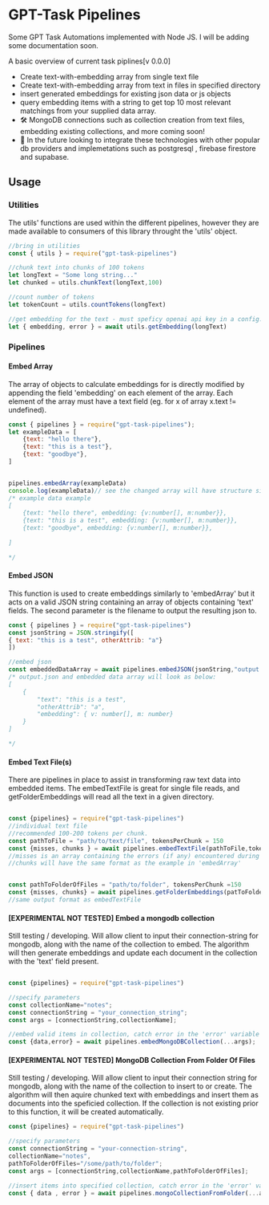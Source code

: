 # GPT-Task Pipelines
Some GPT Task Automations implemented with Node JS. I will be adding some documentation soon.

A basic overview of current task piplines[v 0.0.0]
* Create text-with-embedding array from single text file
* Create text-with-embedding array from text in files in specified directory
* insert generated embeddings for existing json data or js objects
* query embedding items with a string to get top 10 most relevant matchings from your supplied data array.
* 🛠️ MongoDB connections such as collection creation from text files, embedding existing collections, and more coming soon!
* 🔭 In the future looking to integrate these technologies with other popular db providers and implemetations such as postgresql , firebase firestore and supabase. 


## Usage

### Utilities
The utils' functions are used within the different pipelines, however they are made available to consumers of this library throught the 'utils' object.
``` javascript
//bring in utilities
const { utils } = require("gpt-task-pipelines")

//chunk text into chunks of 100 tokens
let longText = "Some long string..."
let chunked = utils.chunkText(longText,100)

//count number of tokens
let tokenCount = utils.countTokens(longText)

//get embedding for the text - must speficy openai api key in a config.json file in root directory
let { embedding, error } = await utils.getEmbedding(longText)

```

### Pipelines

#### Embed Array
The array of objects to calculate embeddings for is directly modified by appending the field 'embedding' on each element of the array. Each element of the array must have a text field (eg. for x of array x.text != undefined). 
```javascript
const { pipelines } = require("gpt-task-pipelines");
let exampleData = [
	{text: "hello there"},
	{text: "this is a test"},
	{text: "goodbye"},
]


pipelines.embedArray(exampleData)
console.log(exampleData)// see the changed array will have structure similar to below
/* example data example
[
	{text: "hello there", embedding: {v:number[], m:number}},
	{text: "this is a test", embedding: {v:number[], m:number}},
	{text: "goodbye", embedding: {v:number[], m:number}},
	
]

*/

```


#### Embed JSON
This function is used to create embeddings similarly to 'embedArray' but it acts on a valid JSON string containing an array of objects containing 'text' fields. The second parameter is the filename to output the resulting json to. 
```javascript
const { pipelines } = require("gpt-task-pipelines")
const jsonString = JSON.stringify([
{ text: "this is a test", otherAttrib: "a"} 
])

//embed json 
const embeddedDataArray = await pipelines.embedJSON(jsonString,"output.json")
/* output.json and embedded data array will look as below:
[
	{ 
		"text": "this is a test", 
		"otherAttrib": "a", 
		"embedding": { v: number[], m: number}
	}
]

*/

```


#### Embed Text File(s)

There are pipelines in place to assist in transforming raw text data into embedded items. The embedTextFile is great for single file reads, and getFolderEmbeddings will read all the text in a given directory. 

```javascript

const {pipelines} = require("gpt-task-pipelines")
//individual text file 
//recommended 100-200 tokens per chunk.
const pathToFile = "path/to/text/file", tokensPerChunk = 150 
const {misses, chunks } = await pipelines.embedTextFile(pathToFile,tokenPerChunk);
//misses is an array containing the errors (if any) encountered during the embed process
//chunks will have the same format as the example in 'embedArray'


const pathToFolderOfFiles = "path/to/folder", tokensPerChunk =150
const {misses, chunks} = await pipelines.getFolderEmbeddings(patToFolderOfFiles,tokenPerChunk);
//same output format as embedTextFile


```

#### [EXPERIMENTAL NOT TESTED] Embed a mongodb collection
Still testing / developing. Will allow client to input their connection-string for mongodb, along with the name of the collection to embed. The algorithm will then generate embeddings and update each document in the collection with the 'text' field present.
```javascript

const {pipelines} = require("gpt-task-pipelines")

//specify parameters
const collectionName="notes";
const connectionString = "your_connection_string";
const args = [connectionString,collectionName];

//embed valid items in collection, catch error in the 'error' variable
const {data,error} = await pipelines.embedMongoDBCollection(...args);

```


#### [EXPERIMENTAL NOT TESTED] MongoDB Collection From Folder Of Files
Still testing / developing. Will allow client to input their connection string for mongodb, along with the name of the collection to insert to or create. The algorithm will then aquire chunked text with embeddings and insert them as documents into the speficied collection. If the collection is not existing prior to this function, it will be created automatically. 

```javascript
const {pipelines} = require("gpt-task-pipelines")

//specify parameters
const connectionString = "your-connection-string",
collectionName="notes",
pathToFolderOfFiles="/some/path/to/folder";
const args = [connectionString,collectionName,pathToFolderOfFiles];

//insert items into specified collection, catch error in the 'error' variable
const { data , error } = await pipelines.mongoCollectionFromFolder(...args);

```